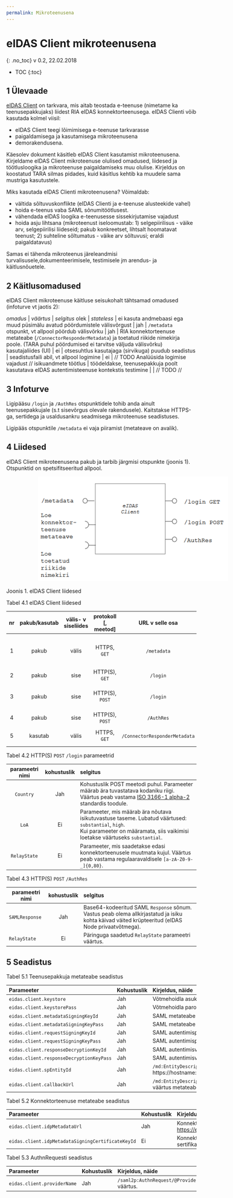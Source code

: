 ```yaml
---
permalink: Mikroteenusena
---
```


# eIDAS Client mikroteenusena
{: .no_toc}
v 0.2, 22.02.2018

- TOC
{:toc}

## 1 Ülevaade

[eIDAS Client](https://github.com/e-gov/eIDAS-Client) on tarkvara, mis aitab teostada e-teenuse (nimetame ka teenusepakkujaks) liidest RIA eIDAS konnektorteenusega. eIDAS Clienti võib kasutada kolmel viisil:
- eIDAS Client teegi lõimimisega e-teenuse tarkvarasse
- paigaldamisega ja kasutamisega mikroteenusena
- demorakendusena.

Käesolev dokument käsitleb eIDAS Client kasutamist mikroteenusena. Kirjeldame eIDAS Client mikroteenuse olulised omadused, liidesed ja töötlusloogika ja mikroteenuse paigaldamiseks muu olulise. Kirjeldus on koostatud TARA silmas pidades, kuid käsitlus kehtib ka muudele sama mustriga kasutustele.

Miks kasutada eIDAS Clienti mikroteenusena? Võimaldab:
- vältida sõltuvuskonflikte (eIDAS Clienti ja e-teenuse alusteekide vahel)
- hoida e-teenus vaba SAML sõnumitöötlusest.
- vähendada eIDAS loogika e-teenusesse sissekirjutamise vajadust
- hoida asju lihtsana (mikroteenust iseloomustab: 1) selgepiirilisus - väike arv, selgepiirilisi liideseid; pakub konkreetset, lihtsalt hoomatavat teenust; 2) suhteline sõltumatus - väike arv sõltuvusi; eraldi paigaldatavus)

Samas ei tähenda mikroteenus järeleandmisi turvalisusele,dokumenteerimisele, testimisele jm arendus- ja käitlusnõuetele.

## 2 Käitlusomadused

eIDAS Client mikroteenuse käitluse seisukohalt tähtsamad omadused (infoturve vt jaotis 2):

_omadus_ | _väärtus_ | _selgitus_
olek | _stateless_ | ei kasuta andmebaasi ega muud püsimälu
avatud pöördumistele välisvõrgust | jah | `/metadata` otspunkt, vt allpool
pöördub välisvõrku | jah | RIA konnektorteenuse metateabe (`/ConnectorResponderMetadata`) ja toetatud riikide nimekirja poole. (TARA puhul pöördumised ei tarvitse väljuda välisvõrku)
kasutajaliides (UI) | ei | otsesuhtlus kasutajaga (sirvikuga) puudub 
seadistus | seadistusfaili abil, vt allpool 
logimine | ei | // TODO Analüüsida logimise vajadust //
isikuandmete töötlus | töödeldakse, teenusepakkuja poolt kasutatava eIDAS autentimisteenuse kontekstis
testimine |   | // TODO //

## 3 Infoturve 

Ligipääsu `/login` ja `/AuthRes` otspunktidele tohib anda ainult teenusepakkujale (s.t sisevõrgus olevale rakendusele).  Kaitstakse HTTPS-ga, sertidega ja usaldusankru seadmisega mikroteenuse seadistuses.

Ligipääs otspunktile `/metadata` ei vaja piiramist (metateave on avalik).

## 4 Liidesed

eIDAS Client mikroteenusena pakub ja tarbib järgmisi otspunkte (joonis 1). Otspunktid on spetsifitseeritud allpool. 

<img src='img/Mikroteenusena.PNG' width='600' style='margin-left: 6em;'>

Joonis 1. eIDAS Client liidesed

Tabel 4.1 eIDAS Client liidesed

|  nr  |  pakub/kasutab  |  välis- v siseliides | protokoll [, meetod] |  URL v selle osa  | selgitus | ligipääs |
|:----:|:---------------:|:--------------------:|:----------------------:|:-----------------:|-------------|------|
| 1 | pakub | välis | HTTPS, `GET` | `/metadata` | Otspunkt pakub e-teenuse SAML metateavet, vastavalt [RIA eIDAS konnektorteenuse spetsifikatsiooni nõuetele](https://e-gov.github.io/eIDAS-Connector/Spetsifikatsioon) | avalik |
| 2 | pakub | sise | HTTP(S), `GET` | `/login` | Tagastab eIDASe toetatud riikide nimekirja. | ainult teenusepakkujal |
| 3 | pakub | sise | HTTP(S), `POST` | `/login` | Moodustab SAML autentimispäringusõnumi. Parameetrid ja töötlusloogika vt allpool. | ainult teenusepakkujal |
| 4 | pakub | sise | HTTP(S), `POST` | `/AuthRes` | Töötleb SAML autentimisvastussõnumi. | ainult teenusepakkujal |
| 5 | kasutab | välis | HTTPS, `GET` | `/ConnectorResponderMetadata` | Loeb RIA eIDAS konnektorteenuse metateavet | avalik |

Tabel 4.2 HTTP(S) `POST` `/login` parameetrid

| parameetri nimi        | kohustuslik           | selgitus  |
|:-------------:|:-------------:| :-----|
| `Country` |	Jah | Kohustuslik POST meetodi puhul. Parameeter määrab ära tuvastatava kodaniku riigi. Väärtus peab vastama [ISO 3166-1 alpha-2](https://en.wikipedia.org/wiki/ISO_3166-1_alpha-2) standardis toodule. |
| `LoA` |	Ei | Parameeter, mis määrab ära nõutava isikutuvastuse taseme. Lubatud väärtused: `substantial`, `high`. <br>Kui parameeter on määramata, siis vaikimisi loetakse väärtuseks `substantial`. |
| `RelayState` |	Ei | Parameeter, mis saadetakse edasi konnektorteenusele muutmata kujul. Väärtus peab vastama regulaaravaldisele `[a-zA-Z0-9-_]{0,80}`. |

Tabel 4.3 HTTP(S) `POST` `/AuthRes`

| parameetri nimi        | kohustuslik           | selgitus  |
| ------------- |:-------------:| :-----|
| `SAMLResponse` | Jah | Base64-kodeeritud SAML `Response` sõnum. Vastus peab olema allkirjastatud ja isiku kohta käivad väited krüpteeritud (eIDAS Node privaatvõtmega). |
| `RelayState` | Ei | Päringuga saadetud `RelayState` parameetri väärtus. |

## 5 Seadistus

Tabel 5.1 Teenusepakkuja metateabe seadistus

| Parameeter        | Kohustuslik | Kirjeldus, näide |
| :---------------- | :---------- | :----------------|
| `eidas.client.keystore` | Jah | Võtmehoidla asukoht. Peab olema JKS tüüpi. classpath:samlKeystore.jks |
| `eidas.client.keystorePass` | Jah | Võtmehoidla parool. |
| `eidas.client.metadataSigningKeyId` | Jah | SAML metateabe allkirjastamisvõtme alias. |
| `eidas.client.metadataSigningKeyPass` | Jah | SAML metateabe allkirjastamisvõtme parool. |
| `eidas.client.requestSigningKeyId` | Jah | SAML autentimispäringu allkirjastamisvõtme alias. |
| `eidas.client.requestSigningKeyPass` | Jah | SAML autentimispäringu allkirjastamisvõtme parool. |
| `eidas.client.responseDecryptionKeyId` | Jah | SAML autentimisvastuse dekrüpteerimisvõtme alias. |
| `eidas.client.responseDecryptionKeyPass` | Jah | SAML autentimisvastuse dekrüpteerimisvõtme parool. |
| `eidas.client.spEntityId` | Jah | `/md:EntityDescriptor/@Issuer` väärtus metateabes. Näiteks: https://hostname:8889/metadata |
| `eidas.client.callbackUrl` | Jah | `/md:EntityDescriptor/md:SPSSODescriptor/md:AssertionConsumerService/@Location` väärtus metateabes. |

Tabel 5.2 Konnektorteenuse metateabe seadistus

| Parameeter        | Kohustuslik | Kirjeldus, näide |
| :---------------- | :---------- | :----------------|
| `eidas.client.idpMetadataUrl`  | Jah | Konnektorteenuse metateabe asukoht. https://eidastest.eesti.ee/EidasNode/ConnectorResponderMetadata |
| `eidas.client.idpMetadataSigningCertificateKeyId` | Ei | Konnektorteeenuse metateabe allkirjastamiseks kasutatud sertifikaadi alias võtmehoidlas. Vaikimisi alias: `metadata`. |

Tabel 5.3 AuthnRequesti seadistus

| Parameeter        | Kohustuslik | Kirjeldus, näide |
| :---------------- | :---------- | :----------------|
| `eidas.client.providerName` | Jah | `/saml2p:AuthnRequest/@ProviderName` väärtus. |






